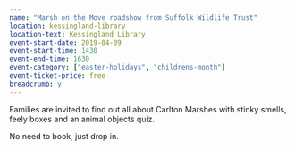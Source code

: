 ```yaml
---
name: "Marsh on the Move roadshow from Suffolk Wildlife Trust"
location: kessingland-library
location-text: Kessingland Library
event-start-date: 2019-04-09
event-start-time: 1430
event-end-time: 1630
event-category: ["easter-holidays", "childrens-month"]
event-ticket-price: free
breadcrumb: y
---
```


Families are invited to find out all about Carlton Marshes with stinky smells, feely boxes and an animal objects quiz.

No need to book, just drop in.

